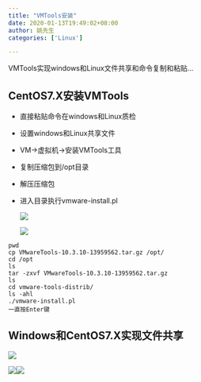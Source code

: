 ```yaml
---
title: "VMTools安装"
date: 2020-01-13T19:49:02+08:00
author: 姚先生
categories: ['Linux']

---
```


VMTools实现windows和Linux文件共享和命令复制和粘贴...

<!--more-->

## CentOS7.X安装VMTools

* 直接粘贴命令在windows和Linux质检

* 设置windows和Linux共享文件

* VM->虚拟机->安装VMTools工具

* 复制压缩包到/opt目录

* 解压压缩包

* 进入目录执行vmware-install.pl

  ![](http://junmoxiao.org.cn/20200113195727.png)

  

  ![](http://junmoxiao.org.cn/20200113201431.png)

  

~~~
pwd
cp VMwareTools-10.3.10-13959562.tar.gz /opt/
cd /opt
ls
tar -zxvf VMwareTools-10.3.10-13959562.tar.gz
ls
cd vmware-tools-distrib/
ls -ahl
./vmware-install.pl
一直按Enter键

~~~

## Windows和CentOS7.X实现文件共享



![](http://junmoxiao.org.cn/20200113201800.png)

![](http://junmoxiao.org.cn/20200113201837.png)![](http://junmoxiao.org.cn/20200113201948.png)
